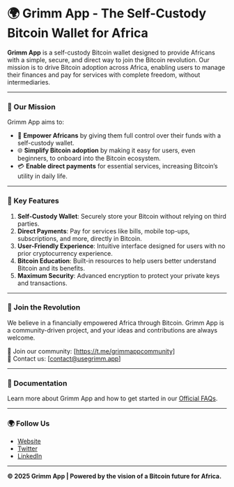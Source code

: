 # 🌍 Grimm App - The Self-Custody Bitcoin Wallet for Africa  

**Grimm App** is a self-custody Bitcoin wallet designed to provide Africans with a simple, secure, and direct way to join the Bitcoin revolution. Our mission is to drive Bitcoin adoption across Africa, enabling users to manage their finances and pay for services with complete freedom, without intermediaries.  

---

### 🎯 Our Mission  

Grimm App aims to:  
- 🌟 **Empower Africans** by giving them full control over their funds with a self-custody wallet.  
- 🌐 **Simplify Bitcoin adoption** by making it easy for users, even beginners, to onboard into the Bitcoin ecosystem.  
- 💳 **Enable direct payments** for essential services, increasing Bitcoin’s utility in daily life.  

---

### 🚀 Key Features  

1. **Self-Custody Wallet**: Securely store your Bitcoin without relying on third parties.  
2. **Direct Payments**: Pay for services like bills, mobile top-ups, subscriptions, and more, directly in Bitcoin.  
3. **User-Friendly Experience**: Intuitive interface designed for users with no prior cryptocurrency experience.  
4. **Bitcoin Education**: Built-in resources to help users better understand Bitcoin and its benefits.  
5. **Maximum Security**: Advanced encryption to protect your private keys and transactions.  

---

### 📢 Join the Revolution  

We believe in a financially empowered Africa through Bitcoin. Grimm App is a community-driven project, and your ideas and contributions are always welcome.  

💬 Join our community: [https://t.me/grimmappcommunity]  
📧 Contact us: [contact@usegrimm.app]  

---

### 📖 Documentation  

Learn more about Grimm App and how to get started in our [Official FAQs](https://usegrimm.app/faqs).  

---

### 🌍 Follow Us  

- [Website](https://usegrimm.app)  
- [Twitter](https://x.com/useGrimmApp)  
- [LinkedIn](https://linkedin.com/company/usegrimmapp)  

---

**© 2025 Grimm App | Powered by the vision of a Bitcoin future for Africa.**  
